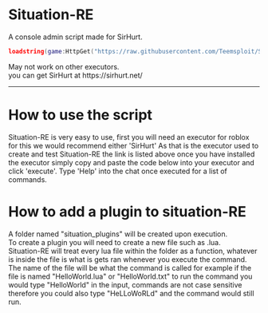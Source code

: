 # Situation-RE
A console admin script made for SirHurt.<br>

```lua
loadstring(game:HttpGet("https://raw.githubusercontent.com/Teemsploit/Situation-RE/main/admin.lua"))()
```
<p>
May not work on other executors.<br>
you can get SirHurt at https://sirhurt.net/<br>
</p>
<hr>
<p>
<h1>How to use the script</h1>
Situation-RE is very easy to use, first you will need an executor for roblox for this we would recommend either 'SirHurt' As that is the executor used to create and test Situation-RE the link is listed above once you have installed the executor simply copy and paste the code below into your executor and click 'execute'.
Type 'Help' into the chat once executed for a list of commands.
</p>
<p>
<h1>How to add a plugin to situation-RE</h1>  
A folder named "situation_plugins" will be created upon execution.<br>
To create a plugin you will need to create a new file such as <command_name>.lua.<br>
Situation-RE will treat every lua file within the folder as a function, whatever is inside the file is what is gets ran whenever you execute the command.<br>
The name of the file will be what the command is called for example if the file is named "HelloWorld.lua" or "HelloWorld.txt" to run the command you would type "HelloWorld" in the input, commands are not case sensitive therefore you could also type "HeLLoWoRLd" and the command would still run.
</p>

